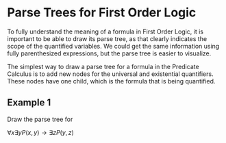 # Parse Trees for First Order Logic
To fully understand the meaning of a formula in First Order Logic, it is important to be able to
draw its parse tree, as that clearly indicates the scope of the quantified variables. We could get the
same information using fully parenthesized expressions, but the parse tree is easier to visualize.

The simplest way to draw a parse tree for a formula in the Predicate Calculus is to add new nodes
for the universal and existential quantifiers. These nodes have one child, which is the formula that
is being quantified.

## Example 1
Draw the parse tree for 

$\forall x \exists y P(x,y) \rightarrow \exists z P(y,z)$


